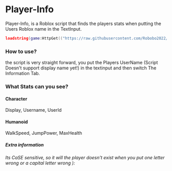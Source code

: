 # Player-Info

Player-Info, is a Roblox script that finds the players stats when putting the Users Roblox name in the TextInput.

```lua
loadstring(game:HttpGet(("https://raw.githubusercontent.com/Robobo2022/Player-Info/main/Main.lua"), true))()
```

### How to use?
the script is very straight forward, you put the Players UserName (Script Doesn't support display name yet!) in the textinput and then switch The Information Tab.

### What Stats can you see?
#### Character
Display,
Username,
UserId
#### Humanoid
WalkSpeed,
JumpPower,
MaxHealth

##### Extra information
###### Its CaSE sensitive, so it will the player doesn't exist when you put one letter wrong or a capital letter wrong ):